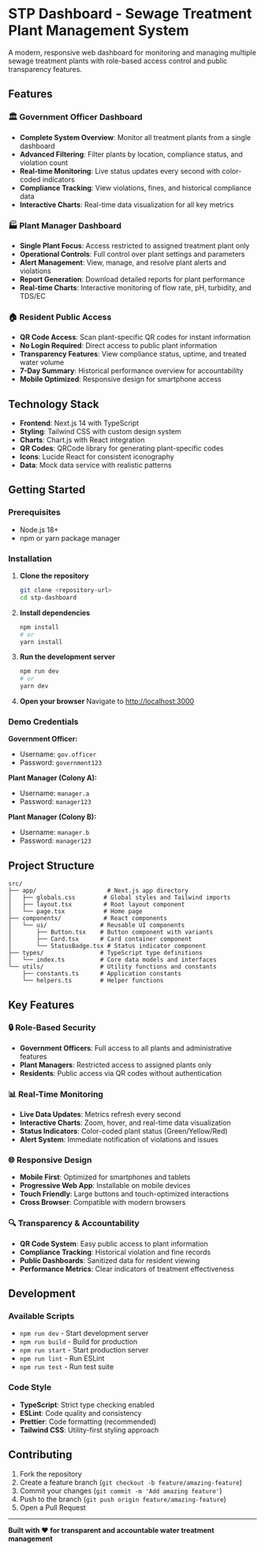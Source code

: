 # STP Dashboard - Sewage Treatment Plant Management System

A modern, responsive web dashboard for monitoring and managing multiple sewage treatment plants with role-based access control and public transparency features.

## Features

### 🏛️ Government Officer Dashboard
- **Complete System Overview**: Monitor all treatment plants from a single dashboard
- **Advanced Filtering**: Filter plants by location, compliance status, and violation count
- **Real-time Monitoring**: Live status updates every second with color-coded indicators
- **Compliance Tracking**: View violations, fines, and historical compliance data
- **Interactive Charts**: Real-time data visualization for all key metrics

### 🏭 Plant Manager Dashboard
- **Single Plant Focus**: Access restricted to assigned treatment plant only
- **Operational Controls**: Full control over plant settings and parameters
- **Alert Management**: View, manage, and resolve plant alerts and violations
- **Report Generation**: Download detailed reports for plant performance
- **Real-time Charts**: Interactive monitoring of flow rate, pH, turbidity, and TDS/EC

### 🏠 Resident Public Access
- **QR Code Access**: Scan plant-specific QR codes for instant information
- **No Login Required**: Direct access to public plant information
- **Transparency Features**: View compliance status, uptime, and treated water volume
- **7-Day Summary**: Historical performance overview for accountability
- **Mobile Optimized**: Responsive design for smartphone access

## Technology Stack

- **Frontend**: Next.js 14 with TypeScript
- **Styling**: Tailwind CSS with custom design system
- **Charts**: Chart.js with React integration
- **QR Codes**: QRCode library for generating plant-specific codes
- **Icons**: Lucide React for consistent iconography
- **Data**: Mock data service with realistic patterns

## Getting Started

### Prerequisites

- Node.js 18+ 
- npm or yarn package manager

### Installation

1. **Clone the repository**
   ```bash
   git clone <repository-url>
   cd stp-dashboard
   ```

2. **Install dependencies**
   ```bash
   npm install
   # or
   yarn install
   ```

3. **Run the development server**
   ```bash
   npm run dev
   # or
   yarn dev
   ```

4. **Open your browser**
   Navigate to [http://localhost:3000](http://localhost:3000)

### Demo Credentials

**Government Officer:**
- Username: `gov.officer`
- Password: `government123`

**Plant Manager (Colony A):**
- Username: `manager.a`
- Password: `manager123`

**Plant Manager (Colony B):**
- Username: `manager.b`
- Password: `manager123`

## Project Structure

```
src/
├── app/                    # Next.js app directory
│   ├── globals.css        # Global styles and Tailwind imports
│   ├── layout.tsx         # Root layout component
│   └── page.tsx           # Home page
├── components/            # React components
│   └── ui/               # Reusable UI components
│       ├── Button.tsx    # Button component with variants
│       ├── Card.tsx      # Card container component
│       └── StatusBadge.tsx # Status indicator component
├── types/                # TypeScript type definitions
│   └── index.ts          # Core data models and interfaces
└── utils/                # Utility functions and constants
    ├── constants.ts      # Application constants
    └── helpers.ts        # Helper functions
```

## Key Features

### 🔒 Role-Based Security
- **Government Officers**: Full access to all plants and administrative features
- **Plant Managers**: Restricted access to assigned plants only
- **Residents**: Public access via QR codes without authentication

### 📊 Real-Time Monitoring
- **Live Data Updates**: Metrics refresh every second
- **Interactive Charts**: Zoom, hover, and real-time data visualization
- **Status Indicators**: Color-coded plant status (Green/Yellow/Red)
- **Alert System**: Immediate notification of violations and issues

### 🌐 Responsive Design
- **Mobile First**: Optimized for smartphones and tablets
- **Progressive Web App**: Installable on mobile devices
- **Touch Friendly**: Large buttons and touch-optimized interactions
- **Cross Browser**: Compatible with modern browsers

### 🔍 Transparency & Accountability
- **QR Code System**: Easy public access to plant information
- **Compliance Tracking**: Historical violation and fine records
- **Public Dashboards**: Sanitized data for resident viewing
- **Performance Metrics**: Clear indicators of treatment effectiveness

## Development

### Available Scripts

- `npm run dev` - Start development server
- `npm run build` - Build for production
- `npm run start` - Start production server
- `npm run lint` - Run ESLint
- `npm run test` - Run test suite

### Code Style

- **TypeScript**: Strict type checking enabled
- **ESLint**: Code quality and consistency
- **Prettier**: Code formatting (recommended)
- **Tailwind CSS**: Utility-first styling approach

## Contributing

1. Fork the repository
2. Create a feature branch (`git checkout -b feature/amazing-feature`)
3. Commit your changes (`git commit -m 'Add amazing feature'`)
4. Push to the branch (`git push origin feature/amazing-feature`)
5. Open a Pull Request

---

**Built with ❤️ for transparent and accountable water treatment management**